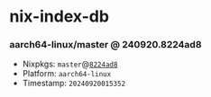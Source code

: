 # nix-index-db
### aarch64-linux/master @ 240920.8224ad8
- Nixpkgs: `master`@[`8224ad8`](https://github.com/NixOS/nixpkgs/commit/8224ad87b0e44ef4f82333527483a8e9a53e188a)
- Platform: `aarch64-linux`
- Timestamp: `20240920015352`
